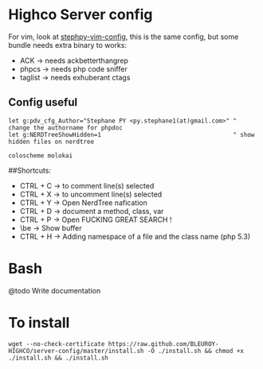 Highco Server config
====================

For vim, look at [stephpy-vim-config](https://github.com/stephpy/vim-config), this is the same config, but some bundle needs extra binary to works:

- ACK -> needs ackbetterthangrep
- phpcs -> needs php code sniffer
- taglist -> needs exhuberant ctags

## Config useful

```viml
let g:pdv_cfg_Author="Stephane PY <py.stephane1(at)gmail.com>" " change the authorname for phpdoc
let g:NERDTreeShowHidden=1                                     " show hidden files on nerdtree

coloscheme molokai
````


##Shortcuts:

- CTRL + C             -> to comment line(s) selected
- CTRL + X             -> to uncomment line(s) selected
- CTRL + Y             -> Open NerdTree nafication
- CTRL + D             -> document a method, class, var
- CTRL + P             -> Open FUCKING GREAT SEARCH !
- \be                  -> Show buffer
- CTRL + H             -> Adding namespace of a file and the class name (php 5.3)

# Bash

@todo Write documentation

# To install

````shell
wget --no-check-certificate https://raw.github.com/BLEUROY-HIGHCO/server-config/master/install.sh -O ./install.sh && chmod +x ./install.sh && ./install.sh
````

